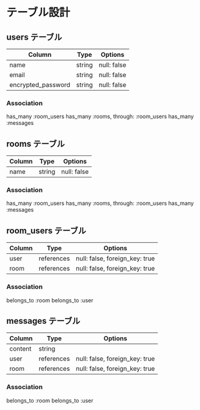 # テーブル設計

## users テーブル

| Column             | Type   | Options     |
| ------------------ | ------ | ----------- |
| name               | string | null: false |
| email              | string | null: false |
| encrypted_password | string | null: false |

### Association

 has_many :room_users
 has_many :rooms, through: :room_users
 has_many :messages

## rooms テーブル

| Column | Type   | Options     |
| ------ | ------ | ----------- |
| name   | string | null: false |

### Association

 has_many :room_users
 has_many :rooms, through: :room_users
 has_many :messages

## room_users テーブル

| Column | Type       | Options                        |
| ------ | ---------- | ------------------------------ |
| user   | references | null: false, foreign_key: true |
| room   | references | null: false, foreign_key: true |

### Association

belongs_to :room
belongs_to :user

## messages テーブル

| Column  | Type       | Options                        |
| ------- | ---------- | ------------------------------ |
| content | string     |                                |
| user    | references | null: false, foreign_key: true |
| room    | references | null: false, foreign_key: true |

### Association

belongs_to :room
belongs_to :user